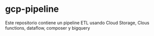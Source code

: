 # gcp-pipeline
Este repositorio contiene un pipeline ETL usando Cloud Storage, Clous functions, dataflow, composer y bigquery
